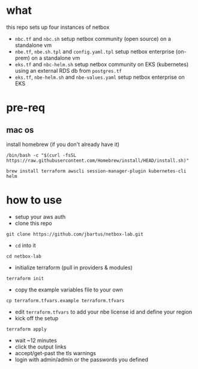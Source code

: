 # what
this repo sets up four instances of netbox
- `nbc.tf` and `nbc.sh` setup netbox community (open source) on a standalone vm
- `nbe.tf`, `nbe.sh.tpl` and `config.yaml.tpl` setup netbox enterprise (on-prem) on a standalone vm
- `eks.tf` and `nbc-helm.sh` setup netbox community on EKS (kubernetes) using an external RDS db from `postgres.tf`
- `eks.tf`, `nbe-helm.sh` and `nbe-values.yaml` setup netbox enterprise on EKS

# pre-req
## mac os
install homebrew (if you don't already have it)
```
/bin/bash -c "$(curl -fsSL https://raw.githubusercontent.com/Homebrew/install/HEAD/install.sh)"
```
```
brew install terraform awscli session-manager-plugin kubernetes-cli helm
```

# how to use
- setup your aws auth
- clone this repo
```
git clone https://github.com/jbartus/netbox-lab.git
```
- `cd` into it
```
cd netbox-lab
```
- initialize terraform (pull in providers & modules)
```
terraform init
```
- copy the example variables file to your own
```
cp terraform.tfvars.example terraform.tfvars
```
- edit `terraform.tfvars` to add your nbe license id and define your region
- kick off the setup
```
terraform apply
```
- wait ~12 minutes
- click the output links
- accept/get-past the tls warnings
- login with admin/admin or the passwords you defined
